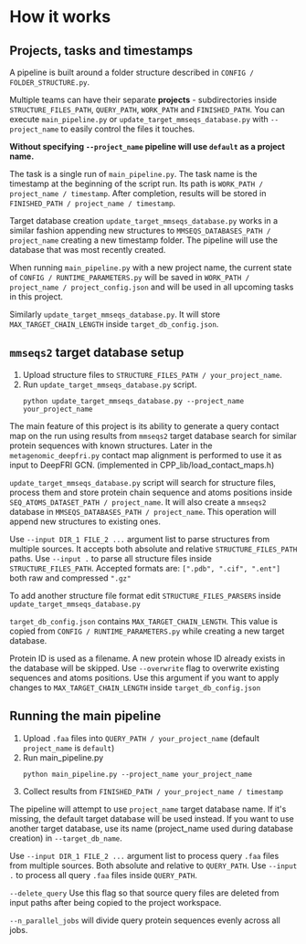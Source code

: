 # How it works

## Projects, tasks and timestamps
A pipeline is built around a folder structure described in `CONFIG / FOLDER_STRUCTURE.py`.

Multiple teams can have their separate **projects** - subdirectories inside `STRUCTURE_FILES_PATH`, `QUERY_PATH`, `WORK_PATH` and `FINISHED_PATH`.
You can execute `main_pipeline.py` or `update_target_mmseqs_database.py` with `--project_name` to easily control the files it touches.

**Without specifying `--project_name` pipeline will use `default` as a project name.**

The task is a single run of `main_pipeline.py`. The task name is the timestamp at the beginning of the script run. Its path is `WORK_PATH / project_name / timestamp`.
After completion, results will be stored in `FINISHED_PATH / project_name / timestamp`.

Target database creation `update_target_mmseqs_database.py` works in a similar fashion
appending new structures to `MMSEQS_DATABASES_PATH / project_name` creating a new timestamp folder.
The pipeline will use the database that was most recently created.

When running `main_pipeline.py` with a new project name,
the current state of `CONFIG / RUNTIME_PARAMETERS.py` will be saved in `WORK_PATH / project_name / project_config.json` and will be used in all upcoming tasks in this project.

Similarly `update_target_mmseqs_database.py`. It will store `MAX_TARGET_CHAIN_LENGTH` inside `target_db_config.json`.

## `mmseqs2` target database setup

1. Upload structure files to `STRUCTURE_FILES_PATH / your_project_name`.
2. Run `update_target_mmseqs_database.py` script.
   ```{code-block} bash
   python update_target_mmseqs_database.py --project_name your_project_name
   ```

The main feature of this project is its ability to generate a query contact map on the run
using results from `mmseqs2` target database search for similar protein sequences with known structures. Later in the `metagenomic_deepfri.py` contact map alignment is performed to use it as input to DeepFRI GCN. (implemented in CPP_lib/load_contact_maps.h)

`update_target_mmseqs_database.py` script will search for structure files,
process them and store protein chain sequence and atoms positions inside `SEQ_ATOMS_DATASET_PATH / project_name`.
It will also create a `mmseqs2` database in `MMSEQS_DATABASES_PATH / project_name`.
This operation will append new structures to existing ones.

Use `--input DIR_1 FILE_2 ...` argument list to parse structures from multiple sources. It accepts both absolute and relative `STRUCTURE_FILES_PATH` paths.
Use `--input .` to parse all structure files inside `STRUCTURE_FILES_PATH`.
Accepted formats are: `[".pdb", ".cif", ".ent"]` both raw and compressed `".gz"`

To add another structure file format edit `STRUCTURE_FILES_PARSERS` inside `update_target_mmseqs_database.py`

`target_db_config.json` contains `MAX_TARGET_CHAIN_LENGTH`.
This value is copied from `CONFIG / RUNTIME_PARAMETERS.py` while creating a new target database.

Protein ID is used as a filename. A new protein whose ID already exists in the database will be skipped.
Use `--overwrite` flag to overwrite existing sequences and atoms positions.
Use this argument if you want to apply changes to `MAX_TARGET_CHAIN_LENGTH` inside `target_db_config.json`

## Running the main pipeline

1. Upload `.faa` files into `QUERY_PATH / your_project_name` (default `project_name` is `default`)
2. Run main_pipeline.py
   ```{code-block} bash
   python main_pipeline.py --project_name your_project_name
   ```
3. Collect results from `FINISHED_PATH / your_project_name / timestamp`

The pipeline will attempt to use `project_name` target database name. If it's missing, the default target database will be used instead.
If you want to use another target database, use its name (project_name used during database creation) in `--target_db_name`.

Use `--input DIR_1 FILE_2 ...` argument list to process query `.faa` files from multiple sources.
Both absolute and relative to `QUERY_PATH`.
Use `--input .` to process all query `.faa` files inside `QUERY_PATH`.

`--delete_query` Use this flag so that source query files are deleted from input paths after being copied to the project workspace.

`--n_parallel_jobs` will divide query protein sequences evenly across all jobs.
